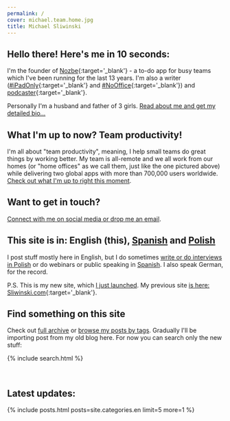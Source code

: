 ```yaml
---
permalink: /
cover: michael.team.home.jpg
title: Michael Sliwinski
---
```


## Hello there! Here's me in 10 seconds:

I'm the founder of [Nozbe](https://nozbe.com/){:target='_blank'} - a to-do app for busy teams which I've been running for the last 13 years. I'm also a writer ([#iPadOnly](https://iPadOnly.com){:target='_blank'} and [#NoOffice](https://NoOffice.org){:target='_blank'}) and [podcaster](https://thepodcast.fm){:target='_blank'}.

Personally I'm a husband and father of 3 girls. [Read about me and get my detailed bio...](/about/)

## What I'm up to now? Team productivity!

I'm all about "team productivity", meaning, I help small teams do great things by working better. My team is all-remote and we all work from our homes (or "home offices" as we call them, just like the one pictured above) while delivering two global apps with more than 700,000 users worldwide. [Check out what I'm up to right this moment](/now).

## Want to get in touch?

[Connect with me on social media or drop me an email](/contact).

## This site is in: English (this), [Spanish](/es/) and [Polish](/pl/)

I post stuff mostly here in English, but I do sometimes [write or do interviews in Polish](/pl) or do webinars or public speaking in [Spanish](/es). I also speak German, for the record.

P.S. This is my new site, which [I just launched](/team). My previous site [is here: Sliwinski.com](https://sliwinski.com){:target='_blank'}.

## Find something on this site

Check out [full archive](/archive/) or [browse my posts by tags](/tag/). Gradually I'll be importing post from my old blog here. For now you can search only the new stuff:

{% include search.html %}

<br>

## Latest updates:

{% include posts.html posts=site.categories.en limit=5 more=1 %}